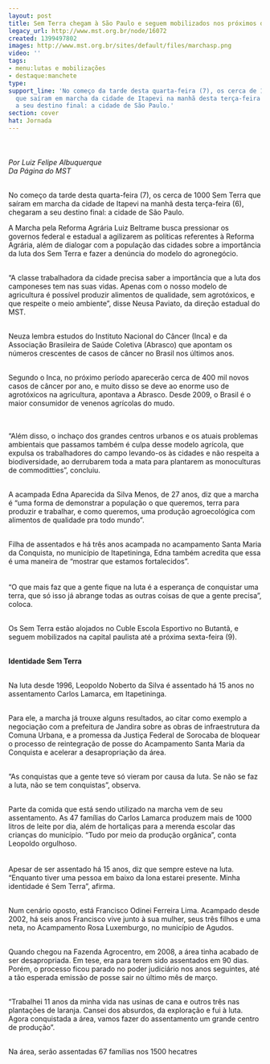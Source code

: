 ```yaml
---
layout: post
title: Sem Terra chegam à São Paulo e seguem mobilizados nos próximos dias
legacy_url: http://www.mst.org.br/node/16072
created: 1399497802
images: http://www.mst.org.br/sites/default/files/marchasp.png
video: ''
tags:
- menu:lutas e mobilizações
- destaque:manchete
type: 
support_line: 'No começo da tarde desta quarta-feira (7), os cerca de 1000 Sem Terra
  que saíram em marcha da cidade de Itapevi na manhã desta terça-feira (6), chegaram
  a seu destino final: a cidade de São Paulo.'
section: cover
hat: Jornada
---
```

<p><img style="margin: 10px;" src="http://www.mst.org.br/sites/default/files/marchasp.png" alt=""><br><em><br>Por Luiz Felipe Albuquerque<br>Da Página do MST<br></em></p><p><br>No começo da tarde desta quarta-feira (7), os cerca de 1000 Sem Terra que saíram em marcha da cidade de Itapevi na manhã desta terça-feira (6), chegaram a seu destino final: a cidade de São Paulo.</p><p>A Marcha pela Reforma Agrária Luiz Beltrame busca pressionar os governos federal e estadual a agilizarem as políticas referentes à Reforma Agrária, além de dialogar com a população das cidades sobre a importância da luta dos Sem Terra e fazer a denúncia do modelo do agronegócio.</p><p><br>“A classe trabalhadora da cidade precisa saber a importância que a luta dos camponeses tem nas suas vidas. Apenas com o nosso modelo de agricultura é possível produzir alimentos de qualidade, sem agrotóxicos, e que respeite o meio ambiente”, disse Neusa Paviato, da direção estadual do MST.</p><p><br>Neuza lembra estudos do Instituto Nacional do Câncer (Inca) e da Associação Brasileira de Saúde Coletiva (Abrasco) que apontam os números crescentes de casos de câncer no Brasil nos últimos anos.&nbsp;</p><p><br>Segundo o Inca, no próximo período aparecerão cerca de 400 mil novos casos de câncer por ano, e muito disso se deve ao enorme uso de agrotóxicos na agricultura, apontava a Abrasco. Desde 2009, o Brasil é o maior consumidor de venenos agrícolas do mudo.</p><p><img style="margin: 10px;" src="http://www.mst.org.br/sites/default/files/alegre.png" alt=""></p><p>“Além disso, o inchaço dos grandes centros urbanos e os atuais problemas ambientais que passamos também é culpa desse modelo agrícola, que expulsa os trabalhadores do campo levando-os às cidades e não respeita a biodiversidade, ao derrubarem toda a mata para plantarem as monoculturas de commoditties”, concluiu.&nbsp;</p><p><br>A acampada Edna Aparecida da Silva Menos, de 27 anos, diz que a marcha é “uma forma de demonstrar a população o que queremos, terra para produzir e trabalhar, e como queremos, uma produção agroecológica com alimentos de qualidade pra todo mundo”.</p><p><br>Filha de assentados e há três anos acampada no acampamento Santa Maria da Conquista, no município de Itapetininga, Edna também acredita que essa é uma maneira de “mostrar que estamos fortalecidos”.</p><p><img style="margin: 10px;" src="http://www.mst.org.br/sites/default/files/rf.png" alt=""><br>“O que mais faz que a gente fique na luta é a esperança de conquistar uma terra, que só isso já abrange todas as outras coisas de que a gente precisa”, coloca. &nbsp;&nbsp;</p><p><br>Os Sem Terra estão alojados no Cuble Escola Esportivo no Butantã, e seguem mobilizados na capital paulista até a próxima sexta-feira (9).&nbsp;</p><p><br><strong>Identidade Sem Terra</strong></p><p><br>Na luta desde 1996, Leopoldo Noberto da Silva é assentado há 15 anos no assentamento Carlos Lamarca, em Itapetininga.</p><p><br>Para ele, a marcha já trouxe alguns resultados, ao citar como exemplo a negociação com a prefeitura de Jandira sobre as obras de infraestrutura da Comuna Urbana, e a promessa da Justiça Federal de Sorocaba de bloquear o processo de reintegração de posse do Acampamento Santa Maria da Conquista e acelerar a desapropriação da área.</p><p><br>“As conquistas que a gente teve só vieram por causa da luta. Se não se faz a luta, não se tem conquistas”, observa.</p><p><br>Parte da comida que está sendo utilizado na marcha vem de seu assentamento. As 47 famílias do Carlos Lamarca produzem mais de 1000 litros de leite por dia, além de hortaliças para a merenda escolar das crianças do município. “Tudo por meio da produção orgânica”, conta Leopoldo orgulhoso.</p><p><img style="margin: 10px;" src="http://www.mst.org.br/sites/default/files/marc.png" alt=""><br>Apesar de ser assentado há 15 anos, diz que sempre esteve na luta. “Enquanto tiver uma pessoa em baixo da lona estarei presente. Minha identidade é Sem Terra”, afirma.</p><p><br>Num cenário oposto, está Francisco Odinei Ferreira Lima. Acampado desde 2002, há seis anos Francisco vive junto à sua mulher, seus três filhos e uma neta, no Acampamento Rosa Luxemburgo, no município de Agudos. &nbsp;</p><p><br>Quando chegou na Fazenda Agrocentro, em 2008, a área tinha acabado de ser desapropriada. Em tese, era para terem sido assentados em 90 dias. Porém, o processo ficou parado no poder judiciário nos anos seguintes, até a tão esperada emissão de posse sair no último mês de março.</p><p><br>“Trabalhei 11 anos da minha vida nas usinas de cana e outros três nas plantações de laranja. Cansei dos absurdos, da exploração e fui à luta. Agora conquistada a área, vamos fazer do assentamento um grande centro de produção”.</p><p><br>Na área, serão assentadas 67 famílias nos 1500 hecatres&nbsp;</p>
